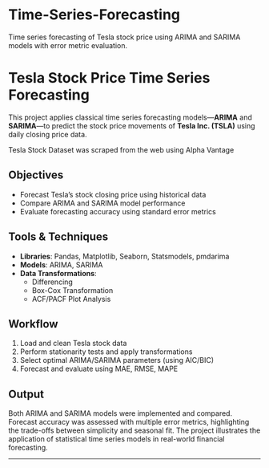 # Time-Series-Forecasting
Time series forecasting of Tesla stock price using ARIMA and SARIMA models with error metric evaluation.
# Tesla Stock Price Time Series Forecasting

This project applies classical time series forecasting models—**ARIMA** and **SARIMA**—to predict the stock price movements of **Tesla Inc. (TSLA)** using daily closing price data.

Tesla Stock Dataset was scraped from the web using Alpha Vantage

## Objectives

- Forecast Tesla’s stock closing price using historical data
- Compare ARIMA and SARIMA model performance
- Evaluate forecasting accuracy using standard error metrics

## Tools & Techniques

- **Libraries**: Pandas, Matplotlib, Seaborn, Statsmodels, pmdarima
- **Models**: ARIMA, SARIMA
- **Data Transformations**:
  - Differencing
  - Box-Cox Transformation
  - ACF/PACF Plot Analysis

## Workflow

1. Load and clean Tesla stock data
2. Perform stationarity tests and apply transformations
3. Select optimal ARIMA/SARIMA parameters (using AIC/BIC)
4. Forecast and evaluate using MAE, RMSE, MAPE

## Output

Both ARIMA and SARIMA models were implemented and compared. Forecast accuracy was assessed with multiple error metrics, highlighting the trade-offs between simplicity and seasonal fit. The project illustrates the application of statistical time series models in real-world financial forecasting.

---
